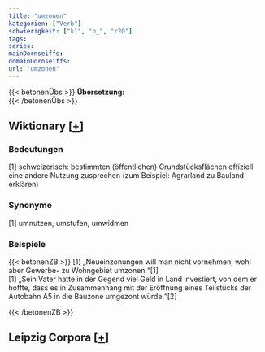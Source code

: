 ```yaml
---
title: "umzonen"
kategorien: ["Verb"]
schwierigkeit: ["k1", "h_", "r20"]
tags:
series:
mainDornseiffs:
domainDornseiffs:
url: "umzonen"
---
```


{{< betonenÜbs >}}
**Übersetzung:**  
{{< /betonenÜbs >}}

## Wiktionary [[+](https://de.wiktionary.org/wiki/umzonen)]

### Bedeutungen
[1] schweizerisch: bestimmten (öffentlichen) Grundstücksflächen offiziell eine andere Nutzung zusprechen (zum Beispiel: Agrarland zu Bauland erklären)  

### Synonyme
[1] umnutzen, umstufen, umwidmen  

### Beispiele
{{< betonenZB >}}
[1] „Neueinzonungen will man nicht vornehmen, wohl aber Gewerbe- zu Wohngebiet umzonen.“[1]  
[1] „Sein Vater hatte in der Gegend viel Geld in Land investiert, von dem er hoffte, dass es in Zusammenhang mit der Eröffnung eines Teilstücks der Autobahn A5 in die Bauzone umgezont würde.“[2]  

{{< /betonenZB >}}

## Leipzig Corpora [[+](https://corpora.uni-leipzig.de/en/res?word=umzonen&corpusId=deu_newscrawl-public_2018)]

